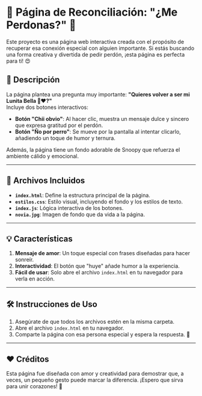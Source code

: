 # 💖 Página de Reconciliación: "¿Me Perdonas?" 💖

Este proyecto es una página web interactiva creada con el propósito de recuperar esa conexión especial con alguien importante. Si estás buscando una forma creativa y divertida de pedir perdón, ¡esta página es perfecta para ti! 😍

## 🌟 Descripción

La página plantea una pregunta muy importante: **"Quieres volver a ser mi Lunita Bella 🥺❤?"**  
Incluye dos botones interactivos:
- **Botón "Chii obvio"**: Al hacer clic, muestra un mensaje dulce y sincero que expresa gratitud por el perdón.
- **Botón "Ño por perro"**: Se mueve por la pantalla al intentar clicarlo, añadiendo un toque de humor y ternura.

Además, la página tiene un fondo adorable de Snoopy que refuerza el ambiente cálido y emocional.

---

## 📂 Archivos Incluidos
- **`index.html`**: Define la estructura principal de la página.
- **`estilos.css`**: Estilo visual, incluyendo el fondo y los estilos de texto.
- **`index.js`**: Lógica interactiva de los botones.
- **`novia.jpg`**: Imagen de fondo que da vida a la página.

---

## 💡 Características
1. **Mensaje de amor**: Un toque especial con frases diseñadas para hacer sonreír.
2. **Interactividad**: El botón que "huye" añade humor a la experiencia.
3. **Fácil de usar**: Solo abre el archivo `index.html` en tu navegador para verla en acción.

---

## 🛠️ Instrucciones de Uso
1. Asegúrate de que todos los archivos estén en la misma carpeta.
2. Abre el archivo `index.html` en tu navegador.
3. Comparte la página con esa persona especial y espera la respuesta. 🥰

---

## ❤️ Créditos
Esta página fue diseñada con amor y creatividad para demostrar que, a veces, un pequeño gesto puede marcar la diferencia. ¡Espero que sirva para unir corazones! 💌
